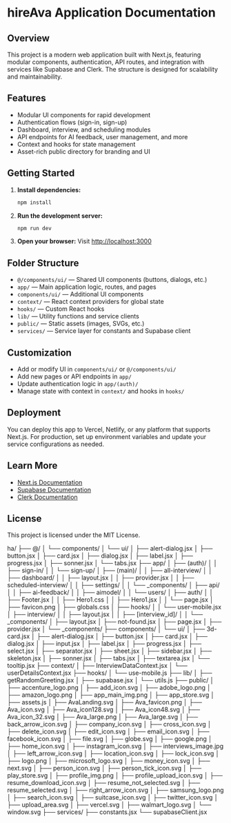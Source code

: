 # hireAva Application Documentation

## Overview

This project is a modern web application built with Next.js, featuring modular components, authentication, API routes, and integration with services like Supabase and Clerk. The structure is designed for scalability and maintainability.

## Features

- Modular UI components for rapid development
- Authentication flows (sign-in, sign-up)
- Dashboard, interview, and scheduling modules
- API endpoints for AI feedback, user management, and more
- Context and hooks for state management
- Asset-rich public directory for branding and UI

## Getting Started

1. **Install dependencies:**
   ```sh
   npm install
   ```
2. **Run the development server:**
   ```sh
   npm run dev
   ```
3. **Open your browser:**
   Visit [http://localhost:3000](http://localhost:3000)

## Folder Structure

- `@/components/ui/` — Shared UI components (buttons, dialogs, etc.)
- `app/` — Main application logic, routes, and pages
- `components/ui/` — Additional UI components
- `context/` — React context providers for global state
- `hooks/` — Custom React hooks
- `lib/` — Utility functions and service clients
- `public/` — Static assets (images, SVGs, etc.)
- `services/` — Service layer for constants and Supabase client

## Customization

- Add or modify UI in `components/ui/` or `@/components/ui/`
- Add new pages or API endpoints in `app/`
- Update authentication logic in `app/(auth)/`
- Manage state with context in `context/` and hooks in `hooks/`

## Deployment

You can deploy this app to Vercel, Netlify, or any platform that supports Next.js. For production, set up environment variables and update your service configurations as needed.

## Learn More

- [Next.js Documentation](https://nextjs.org/docs)
- [Supabase Documentation](https://supabase.com/docs)
- [Clerk Documentation](https://clerk.com/docs)

## License

This project is licensed under the MIT License.

ha/
├── @/
│ └── components/
│ └── ui/
│ ├── alert-dialog.jsx
│ ├── button.jsx
│ ├── card.jsx
│ ├── dialog.jsx
│ ├── label.jsx
│ ├── progress.jsx
│ ├── sonner.jsx
│ └── tabs.jsx
├── app/
│ ├── (auth)/
│ │ ├── sign-in/
│ │ └── sign-up/
│ ├── (main)/
│ │ ├── all-interview/
│ │ ├── dashboard/
│ │ ├── layout.jsx
│ │ ├── provider.jsx
│ │ ├── scheduled-interview/
│ │ ├── settings/
│ │ └── \_components/
│ ├── api/
│ │ ├── ai-feedback/
│ │ ├── aimodel/
│ │ └── users/
│ ├── auth/
│ │ ├── Footer.jsx
│ │ ├── Hero1.css
│ │ ├── Hero1.jsx
│ │ └── page.jsx
│ ├── favicon.png
│ ├── globals.css
│ ├── hooks/
│ │ └── user-mobile.jsx
│ ├── interview/
│ │ ├── layout.jsx
│ │ ├── [interview_id]/
│ │ └── \_components/
│ ├── layout.jsx
│ ├── not-found.jsx
│ ├── page.jsx
│ ├── provider.jsx
│ └── \_components/
├── components/
│ └── ui/
│ ├── 3d-card.jsx
│ ├── alert-dialog.jsx
│ ├── button.jsx
│ ├── card.jsx
│ ├── dialog.jsx
│ ├── input.jsx
│ ├── label.jsx
│ ├── progress.jsx
│ ├── select.jsx
│ ├── separator.jsx
│ ├── sheet.jsx
│ ├── sidebar.jsx
│ ├── skeleton.jsx
│ ├── sonner.jsx
│ ├── tabs.jsx
│ ├── textarea.jsx
│ └── tooltip.jsx
├── context/
│ ├── InterviewDataContext.jsx
│ └── userDetailsContext.jsx
├── hooks/
│ └── use-mobile.js
├── lib/
│ ├── getRandomGreeting.jsx
│ ├── supabase.jsx
│ └── utils.js
├── public/
│ ├── accenture_logo.png
│ ├── add_icon.svg
│ ├── adobe_logo.png
│ ├── amazon_logo.png
│ ├── app_main_img.png
│ ├── app_store.svg
│ ├── assets.js
│ ├── AvaLanding.svg
│ ├── Ava_favicon.png
│ ├── Ava_icon.svg
│ ├── Ava_icon128.svg
│ ├── Ava_icon48.svg
│ ├── Ava_icon_32.svg
│ ├── Ava_large.png
│ ├── Ava_large.svg
│ ├── back_arrow_icon.svg
│ ├── company_icon.svg
│ ├── cross_icon.svg
│ ├── delete_icon.svg
│ ├── edit_icon.svg
│ ├── email_icon.svg
│ ├── facebook_icon.svg
│ ├── file.svg
│ ├── globe.svg
│ ├── google.png
│ ├── home_icon.svg
│ ├── instagram_icon.svg
│ ├── interviews_image.jpg
│ ├── left_arrow_icon.svg
│ ├── location_icon.svg
│ ├── lock_icon.svg
│ ├── logo.png
│ ├── microsoft_logo.svg
│ ├── money_icon.svg
│ ├── next.svg
│ ├── person_icon.svg
│ ├── person_tick_icon.svg
│ ├── play_store.svg
│ ├── profile_img.png
│ ├── profile_upload_icon.svg
│ ├── resume_download_icon.svg
│ ├── resume_not_selected.svg
│ ├── resume_selected.svg
│ ├── right_arrow_icon.svg
│ ├── samsung_logo.png
│ ├── search_icon.svg
│ ├── suitcase_icon.svg
│ ├── twitter_icon.svg
│ ├── upload_area.svg
│ ├── vercel.svg
│ ├── walmart_logo.svg
│ └── window.svg
├── services/
  ├── constants.jsx
  └── supabaseClient.jsx
